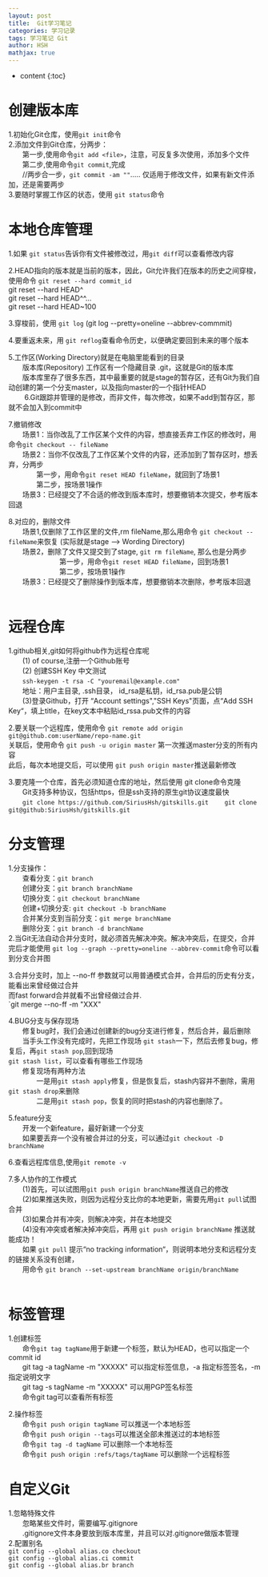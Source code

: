 ```yaml
---
layout: post
title:  Git学习笔记
categories: 学习记录
tags: 学习笔记 Git
author: HSH
mathjax: true
---
```


* content
{:toc}





# 创建版本库

1.初始化Git仓库，使用`git init`命令  
2.添加文件到Git仓库，分两步：  
　　第一步,使用命令`git add <file>`，注意，可反复多次使用，添加多个文件  
　　第二步,使用命令`git commit`,完成  
　　//两步合一步，`git commit -am ""`..... 仅适用于修改文件，如果有新文件添加，还是需要两步  
3.要随时掌握工作区的状态，使用 `git status`命令  

# 本地仓库管理

1.如果 `git status`告诉你有文件被修改过，用`git diff`可以查看修改内容  

2.HEAD指向的版本就是当前的版本，因此，Git允许我们在版本的历史之间穿梭，使用命令 `git reset --hard commit_id`  
git reset --hard HEAD^    
git reset --hard HEAD^^...  
git reset --hard HEAD~100  

3.穿梭前，使用 `git log`    (git log --pretty=oneline --abbrev-commmit)    

4.要重返未来，用 `git reflog`查看命令历史，以便确定要回到未来的哪个版本  

5.工作区(Working Directory)就是在电脑里能看到的目录  
　　版本库(Repository) 工作区有一个隐藏目录 .git，这就是Git的版本库  
　　版本库里存了很多东西，其中最重要的就是stage的暂存区，还有Git为我们自动创建的第一个分支master，以及指向master的一个指针HEAD  
　　
6.Git跟踪并管理的是修改，而非文件，每次修改，如果不add到暂存区，那就不会加入到commit中
  
7.撤销修改    
   　　场景1：当你改乱了工作区某个文件的内容，想直接丢弃工作区的修改时，用命令`git checkout -- fileName`  
   　　场景2：当你不仅改乱了工作区某个文件的内容，还添加到了暂存区时，想丢弃，分两步  
　　　　第一步，用命令`git reset HEAD fileName`，就回到了场景1  		
　　　　第二步，按场景1操作  
　　场景3：已经提交了不合适的修改到版本库时，想要撤销本次提交，参考版本回退  

8.对应的，删除文件  
	　　场景1,仅删除了工作区里的文件,rm fileName,那么用命令 `git checkout -- fileName`来恢复 (实际就是stage  --> Wording Directory)   
	　　场景2，删除了文件又提交到了stage, `git rm fileName`, 那么也是分两步  		　　 
　　　　　第一步，用命令`git reset HEAD fileName`，回到场景1  		 　　
　　　　　第二步，按场景1操作  
	　　场景3：已经提交了删除操作到版本库，想要撤销本次删除，参考版本回退  
	　　
#  远程仓库
1.github相关,git如何将github作为远程仓库呢  
　　(1) of course,注册一个Github账号  
　　(2) 创建SSH Key   中文测试  
　　`ssh-keygen -t rsa -C "youremail@example.com"`  
　　地址：用户主目录, .ssh目录， id_rsa是私钥，id_rsa.pub是公钥    
　　(3)登录Github，打开 “Account settings","SSH Keys"页面，点“Add SSH Key“，填上title，在key文本中粘贴id_rssa.pub文件的内容　　  


2.要关联一个远程库，使用命令 `git remote add origin git@github.com:userName/repo-name.git`  
		关联后，使用命令 `git push -u origin master` 第一次推送master分支的所有内容  
		此后，每次本地提交后，可以使用 `git push origin master`推送最新修改  
		
3.要克隆一个仓库，首先必须知道仓库的地址，然后使用 git clone命令克隆  
　　Git支持多种协议，包括https，但是ssh支持的原生git协议速度最快  
　　`git clone https://github.com/SiriusHsh/gitskills.git`
　　`git clone git@github:SiriusHsh/gitskills.git`
# 分支管理
1.分支操作：  
　　查看分支：`git branch`  
　　创建分支：`git branch branchName`  
　　切换分支：`git checkout branchName`　  
　　创建+切换分支: `git checkout -b branchName`  
　　合并某分支到当前分支：`git merge branchName`  
　　删除分支：`git branch -d branchName`  
2.当Git无法自动合并分支时，就必须首先解决冲突。解决冲突后，在提交，合并完后才能使用 `git log --graph --pretty=oneline --abbrev-commit`命令可以看到分支合并图  

3.合并分支时，加上 --no-ff 参数就可以用普通模式合并，合并后的历史有分支，能看出来曾经做过合并  
而fast forward合并就看不出曾经做过合并.  
	  `git merge --no-ff -m "XXX"  

  
4.BUG分支与保存现场  
　　修复bug时，我们会通过创建新的bug分支进行修复，然后合并，最后删除  
　　当手头工作没有完成时，先把工作现场 `git stash`一下，然后去修复bug，修复后，再`git stash pop`,回到现场  
`git stash list`，可以查看有哪些工作现场  
　　修复现场有两种方法  
　　　　一是用`git stash apply`修复，但是恢复后，stash内容并不删除，需用`git stash drop`来删除  
　　　　二是用`git stash pop`，恢复的同时把stash的内容也删除了。  

5.feature分支  
　　开发一个新feature，最好新建一个分支  
　　如果要丢弃一个没有被合并过的分支，可以通过`git checkout -D branchName`  

6.查看远程库信息,使用`git remote -v`	  

7.多人协作的工作模式  
　　(1)首先，可以试图用`git push origin branchName`推送自己的修改  
　　(2)如果推送失败，则因为远程分支比你的本地更新，需要先用`git pull`试图合并  
　　(3)如果合并有冲突，则解决冲突，并在本地提交  
　　(4)没有冲突或者解决掉冲突后，再用 `git push origin branchName` 推送就能成功！  
　　如果 `git pull` 提示“no tracking information“，则说明本地分支和远程分支的链接关系没有创建，  
　　用命令 `git branch --set-upstream branchName origin/branchName`  
　
# 标签管理
1.创建标签  
　　命令`git tag tagName`用于新建一个标签，默认为HEAD，也可以指定一个commit id  
　　git tag -a tagName -m "XXXXX"  可以指定标签信息，-a 指定标签签名，-m指定说明文字  
　　git tag -s tagName -m "XXXXX"  可以用PGP签名标签  
　　命令git tag可以查看所有标签  

2.操作标签  
　　命令`git push origin tagName` 可以推送一个本地标签  
　　命令`git push origin --tags`可以推送全部未推送过的本地标签  
　　命令`git tag -d tagName` 可以删除一个本地标签  
　　命令`git push origin :refs/tags/tagName` 可以删除一个远程标签  
# 自定义Git
1.忽略特殊文件  
　　忽略某些文件时，需要编写.gitignore  
　　.gitignore文件本身要放到版本库里，并且可以对.gitignore做版本管理  
2.配置别名  
`git config --global alias.co checkout`  
`git config --global alias.ci commit`  
`git config --global alias.br branch`  
